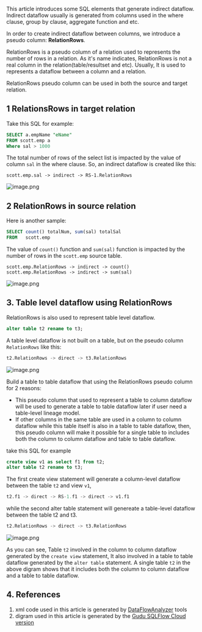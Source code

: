 This article introduces some SQL elements that generate indirect dataflow. Indirect dataflow usually is generated from columns used in the where clause, group by clause, aggregate function and etc.

In order to create indirect dataflow between columns, we introduce a pseudo column: **RelationRows**.

RelationRows is a pseudo column of a relation used to represents the number of rows in a relation. As it's name indicates, RelationRows is not a real column in the relation(table/resultset and etc). Usually, It is used to represents a dataflow between a column and a relation.

RelationRows pseudo column can be used in both the source and target relation.

## 1 RelationsRows in target relation

Take this SQL for example:

```sql
SELECT a.empName "eName"
FROM scott.emp a
Where sal > 1000
```

The total number of rows of the select list is impacted by the value of column `sal` in the where clause. So, an indirect dataflow is created like this:

```
scott.emp.sal -> indirect -> RS-1.RelationRows
```

![image.png](https://images.gitee.com/uploads/images/2021/1206/120228_c087c542_8136809.png)

## 2 RelationRows in source relation

Here is another sample:

```sql
SELECT count() totalNum, sum(sal) totalSal 
FROM   scott.emp 
```

The value of `count()` function and `sum(sal)` function is impacted by the number of rows in the `scott.emp` source table.

```
scott.emp.RelationRows -> indirect -> count()
scott.emp.RelationRows -> indirect -> sum(sal)
```

![image.png](https://images.gitee.com/uploads/images/2021/1206/120353_cfebf6b1_8136809.png)

## 3. Table level dataflow using RelationRows

RelationRows is also used to represent table level dataflow.

```sql
alter table t2 rename to t3;
```

A table level dataflow is not built on a table, but on the pseudo column `RelationRows` like this:

```sql
t2.RelationRows -> direct -> t3.RelationRows
```

![image.png](https://images.gitee.com/uploads/images/2021/1206/120446_f7e66732_8136809.png)

Build a table to table dataflow that using the RelationRows pseudo column for 2 reasons:

* This pseudo column that used to represent a table to column dataflow will be used to generate a table to table dataflow later if user need a table-level lineage model.
* If other columns in the same table are used in a column to column dataflow while this table itself is also in a table to table dataflow, then, this pseudo column will make it possible for a single table to includes  both the column to column dataflow and table to table dataflow.

take this SQL for example

```sql
create view v1 as select f1 from t2;
alter table t2 rename to t3;
```

The first create view statement will generate a column-level dataflow between the table `t2` and view `v1`,

```sql
t2.f1 -> direct -> RS-1.f1 -> direct -> v1.f1
```

while the second alter table statement will genereate a table-level dataflow between the table t2 and t3.

```sql
t2.RelationRows -> direct -> t3.RelationRows
```

![image.png](https://images.gitee.com/uploads/images/2021/1206/140840_6f229397_8136809.png)

As you can see, Table `t2` involved in the column to column dataflow generated by the `create view` statement, It also involved in a table to table dataflow generated by the `alter table` statement. A single table `t2` in the above digram shows that it includes both the column to column dataflow and a table to table dataflow.

## 4. References

1. xml code used in this article is generated by [DataFlowAnalyzer](https://github.com/sqlparser/gsp_demo_java/tree/master/src/main/java/demos/dlineage) tools
2. digram used in this article is generated by the [Gudu SQLFlow Cloud version](https://sqlflow.gudusoft.com/)